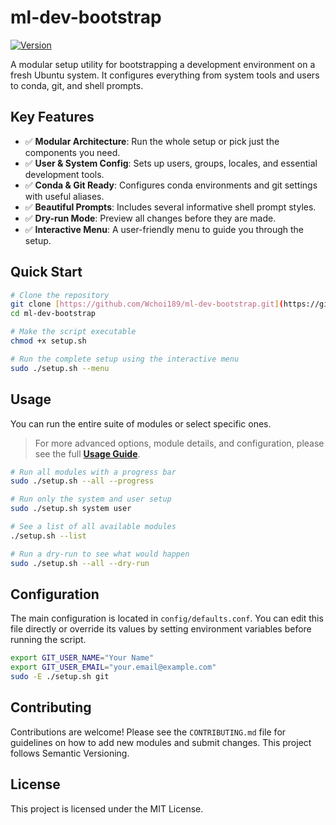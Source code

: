 # ml-dev-bootstrap

[![Version](https://img.shields.io/badge/version-0.1.0--beta-blue)](https://github.com/Wchoi189/ml-dev-bootstrap/releases)

A modular setup utility for bootstrapping a development environment on a fresh Ubuntu system. It configures everything from system tools and users to conda, git, and shell prompts.

## Key Features

-   ✅ **Modular Architecture**: Run the whole setup or pick just the components you need.
-   ✅ **User & System Config**: Sets up users, groups, locales, and essential development tools.
-   ✅ **Conda & Git Ready**: Configures conda environments and git settings with useful aliases.
-   ✅ **Beautiful Prompts**: Includes several informative shell prompt styles.
-   ✅ **Dry-run Mode**: Preview all changes before they are made.
-   ✅ **Interactive Menu**: A user-friendly menu to guide you through the setup.

## Quick Start

```bash
# Clone the repository
git clone [https://github.com/Wchoi189/ml-dev-bootstrap.git](https://github.com/Wchoi189/ml-dev-bootstrap.git)
cd ml-dev-bootstrap

# Make the script executable
chmod +x setup.sh

# Run the complete setup using the interactive menu
sudo ./setup.sh --menu
````

## Usage

You can run the entire suite of modules or select specific ones.
> For more advanced options, module details, and configuration, please see the full [**Usage Guide**](USAGE.md).
```bash
# Run all modules with a progress bar
sudo ./setup.sh --all --progress

# Run only the system and user setup
sudo ./setup.sh system user

# See a list of all available modules
./setup.sh --list

# Run a dry-run to see what would happen
sudo ./setup.sh --all --dry-run
```

## Configuration

The main configuration is located in `config/defaults.conf`. You can edit this file directly or override its values by setting environment variables before running the script.

```bash
export GIT_USER_NAME="Your Name"
export GIT_USER_EMAIL="your.email@example.com"
sudo -E ./setup.sh git
```

## Contributing

Contributions are welcome\! Please see the `CONTRIBUTING.md` file for guidelines on how to add new modules and submit changes. This project follows Semantic Versioning.

## License

This project is licensed under the MIT License.